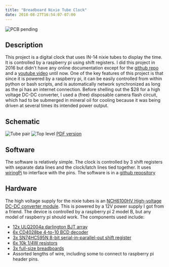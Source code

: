 ```yaml
---
title: "Breadboard Nixie Tube Clock"
date: 2018-08-27T16:54:07-07:00
---
```

![PCB pending](https://i.imgur.com/jWj98FP.jpg)

Description
-----------
This project is a digital clock that uses IN-14 nixie tubes to display the time. It is controlled by a raspberry pi using shift registers. I did this project in 2016 but didn't have any online documentation except for the [github repo](https://github.com/aaronschraner/nixie-clock) and a [youtube video](https://www.youtube.com/watch?v=dKM_yw2h1mo) until now. One of the key features of this project is that since it is powered by a raspberry pi, it can be easily controlled from within python or bash scripts, and is automatically network synchronized as long as the pi has an internet connection. Before shelling out the $28 for a high voltage DC-DC converter, I used a (free) disposable camera flash circuit, which had to be submerged in mineral oil for cooling because it was being driven at several times its intended power output. 

Schematic
---------
![Tube pair](https://i.imgur.com/c1SpQ4V.png)
![Top level](https://i.imgur.com/zrVtCN7.png)
[PDF version](/bbntc_schematic.pdf)

Software
--------
The software is relatively simple. The clock is controlled by 3 shift registers with separate data lines and the clock/latch lines tied together. It uses [wiringPi](http://wiringpi.com/) to interface with the pins. The software is in a [github repository](https://github.com/aaronschraner/nixie-clock)

Hardware
--------
The high voltage supply for the nixie tubes is an [NCH6100HV High-voltage DC-DC converter module](https://www.amazon.com/Westsell-NCH6100HV-Voltage-Supply-Module/dp/B07G9HVSX9/). 
This is powered by a 12V power supply I got from a friend. 
The device is controlled by a raspberry pi 2 model B, but any model of raspberry pi should work. 
The components used include: 

 * [12x ULQ2004a darlington BJT array](https://www.digikey.com/product-detail/en/stmicroelectronics/ULQ2004A/497-2360-5-ND/599623)
 * [6x CD4028be 4-to-10 BCD decoder](https://www.digikey.com/product-detail/en/texas-instruments/CD4028BE/296-2045-5-ND/67273)
 * [3x SN74HC595N 8-bit serial-in-parallel-out shift register](https://www.digikey.com/product-detail/en/texas-instruments/SN74HC595N/296-1600-5-ND/277246)
 * [6x 10k 1/4W resistors](https://www.digikey.com/product-detail/en/stackpole-electronics-inc/CF14JT10K0/CF14JT10K0CT-ND/1830374)
 * [3x full-size breadboards](https://www.digikey.com/product-detail/en/twin-industries/TW-E40-1020/438-1045-ND/643111)
 * Assorted lengths of wire, including some to connect to raspberry pi header pins.


